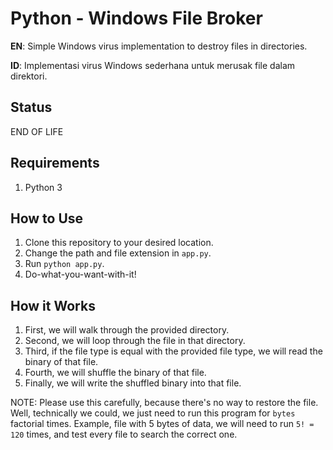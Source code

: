 # Python - Windows File Broker
**EN**: Simple Windows virus implementation to destroy files in directories.

**ID**: Implementasi virus Windows sederhana untuk merusak file dalam direktori.

## Status
END OF LIFE

## Requirements
1. Python 3

## How to Use
1. Clone this repository to your desired location.
2. Change the path and file extension in `app.py`.
3. Run `python app.py`.
4. Do-what-you-want-with-it!

## How it Works
1. First, we will walk through the provided directory.
2. Second, we will loop through the file in that directory.
3. Third, if the file type is equal with the provided file type, we will read the binary of that file.
4. Fourth, we will shuffle the binary of that file.
5. Finally, we will write the shuffled binary into that file.

NOTE: Please use this carefully, because there's no way to restore the file.
Well, technically we could, we just need to run this program for `bytes` factorial times.
Example, file with 5 bytes of data, we will need to run `5! = 120` times, and test every file to search the correct one.
